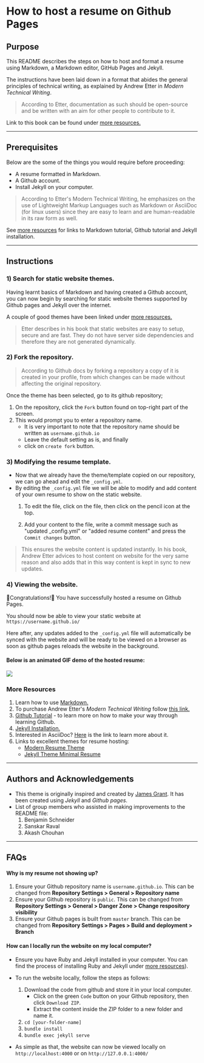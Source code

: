 # How to host a resume on Github Pages
## Purpose
This README describes the steps on how to host and format a resume using Markdown, a Markdown editor, GitHub Pages and Jekyll.

The instructions have been laid down in a format that abides the general principles of technical writing, as explained by Andrew Etter in _Modern Technical Writing_.

> According to Etter, documentation as such should be open-source and be written with an aim for other people to contribute to it.

Link to this book can be found under [more resources.](#more-resources)

---

## Prerequisites
Below are the some of the things you would require before proceeding:
- A resume formatted in Markdown.
- A Github account.
- Install Jekyll on your computer.

> According to Etter's Modern Technical Writing, he emphasizes on the use of Lightweight Markup Languages such as Markdown or AsciiDoc (for linux users) since they are easy to learn and are human-readable in its raw form as well.

See [more resources](#more-resources) for links to Markdown tutorial, Github tutorial and Jekyll installation.

---

## Instructions
### 1) Search for static website themes.
Having learnt basics of Markdown and having created a Github account,  you can now begin by searching for static website themes supported by Github pages and Jekyll over the internet.

A couple of good themes have been linked under [more resources.](#more-resources)

> Etter describes in his book that static websites are easy to setup, secure and are fast. They do not have server side dependencies and therefore they are not generated dynamically.

### 2) Fork the repository.
> According to Github docs by forking a repository a copy of it is created in your profile, from which changes can be made without affecting the original repository.

Once the theme has been selected, go to its github repository;

  1.  On the repository, click the `Fork` button found on top-right part of the screen.  
  2.  This would prompt you to enter a repository name.
      - It is very important to note that the repository name should be written as `username.github.io`
      - Leave the default setting as is, and finally
      - click on `create fork` button.

### 3) Modifying the resume template.
- Now that we already have the theme/template copied on our repository, we can go ahead and edit the `_config.yml`. 
- By editing the `_config.yml` file we will be able to modify and add content of your own resume to show on the static website.
  1. To edit the file, click on the file, then click on the pencil icon at the top.
   
  2. Add your content to the file, write a commit message such as "updated _config.yml" or "added resume content" and press the `Commit changes` button.

> This ensures the website content is updated instantly. In his book, Andrew Etter advices to host content on website for the very same reason and also adds that in this way content is kept in sync to new updates.

### 4) Viewing the website.
🎉Congratulations!🎊 You have successfully hosted a resume on Github Pages.  

You should now be able to view your static website at `https://username.github.io/`

Here after, any updates added to the `_config.yml` file will automatically be synced with the website and will be ready to be viewed on a browser as soon as github pages reloads the website in the background. 

#### Below is an animated GIF demo of the hosted resume:

![](./assets/demo.gif)


### More Resources
1. Learn how to use [Markdown.](https://www.markdowntutorial.com/)
2. To purchase Andrew Etter's _Modern Technical Writing_ follow [this link.](https://www.amazon.ca/Modern-Technical-Writing-Introduction-Documentation-ebook/dp/B01A2QL9SS)
3. [Github Tutorial](https://docs.github.com/en) - to learn more on how to make your way through learning Github.
4. [Jekyll Installation.](https://jekyllrb.com/docs/)
5. Interested in AsciiDoc? [Here](https://asciidoc.org/) is the link to learn more about it.
6. Links to excellent themes for resume hosting:
   - [Modern Resume Theme](https://github.com/sproogen/modern-resume-theme)
   - [Jekyll Theme Minimal Resume](https://github.com/murraco/jekyll-theme-minimal-resume)

---

## Authors and Acknowledgements
- This theme is originally inspired and created by [James Grant](https://github.com/sproogen/modern-resume-theme). It has been created using _Jekyll_ and _Github pages_.
- List of group members who assisted in making improvements to the README file: 
  1. Benjamin Schneider
  2. Sanskar Raval
  3. Akash Chouhan

---
## FAQs 
#### Why is my resume not showing up?
1. Ensure your Github repository name is `username.github.io`. This can be changed from **Repository Settings > General > Repository name**
2. Ensure your Github repository is `public`. This can be changed from **Repository Settings > General > Danger Zone > Change respository visibility**
3. Ensure your Github pages is built from `master` branch. This can be changed from **Repository Settings > Pages > Build and deployment > Branch**

#### How can I locally run the website on my local computer?
- Ensure you have Ruby and Jekyll installed in your computer. You can find the process of installing Ruby and Jekyll under  [more resources](#more-resources)).
- To run the website locally, follow the steps as follows:
  1. Download the code from github and store it in your local computer.
     - Click on the green `Code` button on your Github repository, then click `Download ZIP`.
     - Extract the content inside the ZIP folder to a new folder and name it. 
  2. `cd [your-folder-name]`
  3. `bundle install`
  4. `bundle exec jekyll serve`

- As simple as that, the website can now be viewed locally on `http://localhost:4000` or on `http://127.0.0.1:4000/`